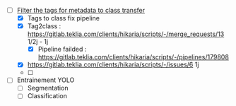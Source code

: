 - [ ] [Filter the tags for metadata to class transfer](https://redmine.teklia.com/issues/7777) 
	- [x] Tags to class fix pipeline
	- [x]  Tag2class : https://gitlab.teklia.com/clients/hikaria/scripts/-/merge_requests/13 1/2j - 1j
		- [x] Pipeline failded : https://gitlab.teklia.com/clients/hikaria/scripts/-/pipelines/179808
	- [x] https://gitlab.teklia.com/clients/hikaria/scripts/-/issues/6 1j 
	- [ ] 
- [ ] Entrainement YOLO
	- [ ] Segmentation
	- [ ] Classification